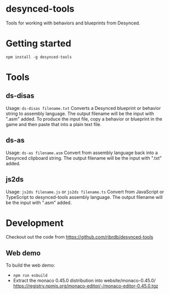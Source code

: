 # desynced-tools
Tools for working with behaviors and blueprints from Desynced.

# Getting started

`npm install -g desynced-tools`

# Tools

## ds-disas
Usage: `ds-disas filename.txt`
Converts a Desynced blueprint or behavior string to assembly language.
The output filename will be the input with ".asm" added.
To produce the input file, copy a behavior or blueprint in the game and then paste that into a plain text file.

## ds-as
Usage: `ds-as filename.asm`
Convert from assembly language back into a Desynced clipboard string.
The output filename will be the input with ".txt" added.

## js2ds
Usage: `js2ds filename.js` or `js2ds filename.ts`
Convert from JavaScript or TypeScript to desynced-tools assembly language.
The output filename will be the input with ".asm" added.


# Development

Checkout out the code from https://github.com/ribrdb/desynced-tools

## Web demo
To build the web demo:
 - `npm run esbuild`
 - Extract the monaco 0.45.0 distribution into website/monaco-0.45.0/
   https://registry.npmjs.org/monaco-editor/-/monaco-editor-0.45.0.tgz
